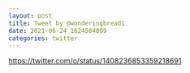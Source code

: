 ```yaml
--- 
layout: post 
title: Tweet by @wonderingbread1 
date: 2021-06-24 1624584809 
categories: twitter 
--- 
```

https://twitter.com/o/status/1408236853359218691